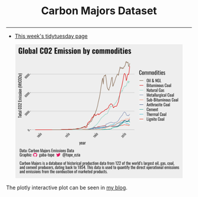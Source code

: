 <h1 align="center">

Carbon Majors Dataset

</h1>

------------------------------------------------------------------------
- [This week's tidytuesday page](https://github.com/rfordatascience/tidytuesday/blob/master/data/2024/2024-05-21/readme.md)

<p align="center">
<img src="/2024/2024-05-21/total_emission_plot.png" width="90%"/>
</p>

The plotly interactive plot can be seen in [my blog](https://gaba-tope.github.io/2024/07/04/global-co2-int.html).
